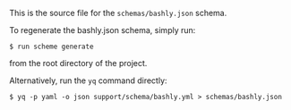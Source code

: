 This is the source file for the `schemas/bashly.json` schema.

To regenerate the bashly.json schema, simply run:

```
$ run scheme generate
```

from the root directory of the project.

Alternatively, run the `yq` command directly:

```
$ yq -p yaml -o json support/schema/bashly.yml > schemas/bashly.json
```
